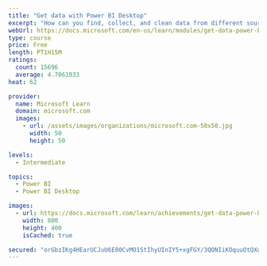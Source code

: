 ```yaml
---
title: "Get data with Power BI Desktop"
excerpt: "How can you find, collect, and clean data from different sources? Power BI is a tool for making sense of your data. You will learn tricks to make data-gathering easier."
webUrl: https://docs.microsoft.com/en-us/learn/modules/get-data-power-bi/
type: course
price: Free
length: PT1H15M
ratings:
  count: 15696
  average: 4.7061033
heat: 62

provider:
  name: Microsoft Learn
  domain: microsoft.com
  images:
    - url: /assets/images/organizations/microsoft.com-50x50.jpg
      width: 50
      height: 50

levels:
  - Intermediate

topics:
  - Power BI
  - Power BI Desktop

images:
  - url: https://docs.microsoft.com/learn/achievements/get-data-power-bi-desktop-social.png
    width: 800
    height: 400
    isCached: true

secured: "orGbzIKg4HEarUCJuU6E80CvMO15tIhyUInIY5+xgFGY/3QONIiKOquuOtQXgAP9sALQ5lSgRYLg1hZxcEvSsYM+giGA6Fv2WLZRblXjx4c99HXIxKmbTGNS9e3N7Fr2lYbIGqwd7yRGHAf8uJ91Vbu7p3vrkDfEpSs8oZI+m7bx6BVm2e9XDf/v5Rxj+k6yNZ7T92DWR604tKep5jnfocK43VVbTW/2AkU3IABHEamBtlDKESMPnxugU1FreOaKoBHfJmHEICaG/XLedHXzNrX/uCOc9xwRQOfyFl95Sgtm1E/V+Ag8SkVQmVw8fS/uUD5nmhTUeLcibOFDZ0MCvdqoJdNN36vUktC9bZwCXQ76e/uSIVavOClHz74RkrAySmydW8wD2l1GZHJAIARIKAIWFCNtR4FvUIE5fX8rcn4bm5RRzIiG3ieTkYyvOALP;/7NmAUPGfU7DXZr/v9rv0g=="
---
```


